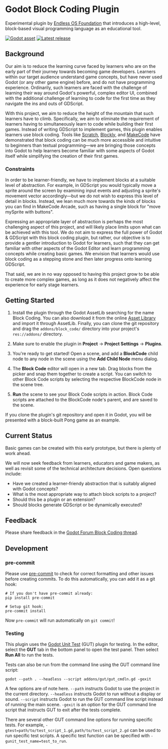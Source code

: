 # Godot Block Coding Plugin

Experimental plugin by [Endless OS Foundation](https://endlessos.org) that introduces a high-level, block-based visual programming language as an educational tool.

[![Godot asset](https://img.shields.io/badge/Asset_Library-Block_Coding-blue?logo=godot-engine)](https://godotengine.org/asset-library/asset/3095)
[![Latest release](https://img.shields.io/github/v/release/endlessm/godot-block-coding?label=Release&logo=github)](https://github.com/endlessm/godot-block-coding/releases)

## Background

Our aim is to reduce the learning curve faced by learners who are on the early part of their journey towards becoming game developers. Learners within our target audience understand game concepts, but have never used Godot (or any other game engine) before, and do not have programming experience. Ordinarily, such learners are faced with the challenge of learning their way around Godot's powerful, complex editor UI, combined with the additional challenge of learning to code for the first time as they navigate the ins and outs of GDScript.

With this project, we aim to reduce the height of the mountain that such learners have to climb. Specifically, we aim to eliminate the requirement of learners having to simultaneously learn to code while building their first games. Instead of writing GDScript to implement games, this plugin enables learners use block coding. Tools like [Scratch](https://scratch.mit.edu/), [Blockly](https://developers.google.com/blockly), and [MakeCode](https://www.microsoft.com/en-us/makecode) have demonstrated that block coding can be much more accessible and intuitive to beginners than textual programming—we are bringing those concepts into Godot to help learners become familiar with some aspects of Godot itself while simplifying the creation of their first games.

### Constraints

In order to be learner-friendly, we have to implement blocks at a suitable level of abstraction. For example, in GDScript you would typically move a sprite around the screen by examining input events and adjusting a sprite's movement vector accordingly—but we do not wish to express this level of detail in blocks. Instead, we lean much more towards the kinds of blocks you can find in MakeCode Arcade, such as having a single block for "move mySprite with buttons".

Expressing an appropriate layer of abstraction is perhaps the most challenging aspect of this project, and will likely place limits upon what can be achieved with this tool. We do not aim to express the full power of Godot & GDScript with this block coding plugin, but rather, our objective is to provide a gentler introduction to Godot for learners, such that they can get familiar with other aspects of the Godot Editor and learn programming concepts while creating basic games. We envision that learners would use block coding as a stepping stone and then later progress onto learning GDScript.

That said, we are in no way opposed to having this project grow to be able to create more complex games, as long as it does not negatively affect the experience for early stage learners.

## Getting Started

1. Install the plugin through the Godot AssetLib searching for the name
   Block Coding. You can also download it from the online [Asset
   Library](https://godotengine.org/asset-library/asset/3095) and import
   it through AssetLib. Finally, you can clone the git repository and
   drag the `addons/block_code/` directory into your project's
   `res://addons/` directory.

2. Make sure to enable the plugin in **Project** → **Project Settings** → **Plugins**.

3. You're ready to get started! Open a scene, and add a **BlockCode** child node to any node in the scene using the **Add Child Node** menu dialog.

4. The **Block Code** editor will open in a new tab. Drag blocks from the picker and snap them together to create a script. You can switch to other Block Code scripts by selecting the respective BlockCode node in the scene tree.

5. **Run** the scene to see your Block Code scripts in action. Block Code scripts are attached to the BlockCode node's parent, and are saved to the scene.

If you clone the plugin's git repository and open it in Godot, you will be presented with a block-built Pong game as an example.

## Current Status

Basic games can be created with this early prototype, but there is plenty of work ahead.

We will now seek feedback from learners, educators and game makers, as well as revisit some of the technical architecture decisions. Open questions include:
- Have we created a learner-friendy abstraction that is suitably aligned with Godot concepts?
- What is the most appropriate way to attach block scripts to a project?
- Should this be a plugin or an extension?
- Should blocks generate GDScript or be dynamically executed?

## Feedback

Please share feedback in the [Godot Forum Block Coding thread](https://forum.godotengine.org/t/block-coding-high-level-block-based-visual-programming/68941).

## Development

### pre-commit

Please use [pre-commit](https://pre-commit.com/) to check for correct formatting and other issues before creating commits. To do this automatically, you can add it as a git hook:

```shell
# If you don't have pre-commit already:
pip install pre-commit

# Setup git hook:
pre-commit install
```

Now `pre-commit` will run automatically on `git commit`!

### Testing

This plugin uses the [Godot Unit Test](https://gut.readthedocs.io/en/latest/) (GUT) plugin for testing. In the editor, select the **GUT** tab in the bottom panel to open the test panel. Then select **Run All** to run the tests.

Tests can also be run from the command line using the GUT command line script:

```
godot --path . --headless --script addons/gut/gut_cmdln.gd -gexit
```

A few options are of note here. `--path` instructs Godot to use the project in
the current directory. `--headless` instructs Godot to run without a display or
sound. `--script` instructs Godot to run the GUT command line script instead of
running the main scene. `-gexit` is an option for the GUT command line script
that instructs GUT to exit after the tests complete.

There are several other GUT command line options for running specific tests.
For example, `-gtest=path/to/test_script_1.gd,path/to/test_script_2.gd` can be
used to run specific test scripts. A specific test function can be specified
with `-gunit_test_name=test_to_run`.
